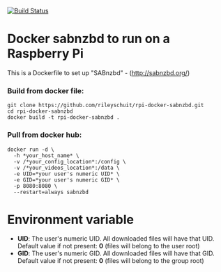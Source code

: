 [![Build Status](https://travis-ci.org/rileyschuit/rpi-docker-sabnzbd.svg?branch=master)](https://travis-ci.org/rileyschuit/rpi-docker-sabnzbd)  
  
# Docker sabnzbd to run on a Raspberry Pi
This is a Dockerfile to set up "SABnzbd" - (http://sabnzbd.org/)  
### Build from docker file:
```
git clone https://github.com/rileyschuit/rpi-docker-sabnzbd.git
cd rpi-docker-sabnzbd
docker build -t rpi-docker-sabnzbd .
```
  
### Pull from docker hub:
```
docker run -d \
  -h *your_host_name* \
  -v /*your_config_location*:/config \
  -v /*your_videos_location*:/data \
  -e UID=*your user's numeric UID* \
  -e GID=*your user's numeric GID* \
  -p 8080:8080 \
  --restart=always sabnzbd
```

# Environment variable

- **UID**: The user's numeric UID. All downloaded files will have that UID. Default value if not present: **0** (files will belong to the user root)
- **GID**: The user's numeric GID. All downloaded files will have that GID. Default value if not present: **0** (files will belong to the group root)



